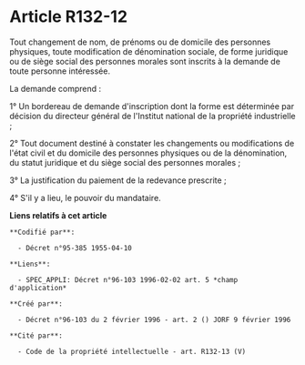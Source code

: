 # Article R132-12

Tout changement de nom, de prénoms ou de domicile des personnes physiques, toute modification de dénomination sociale, de
forme juridique ou de siège social des personnes morales sont inscrits à la demande de toute personne intéressée.

La demande comprend :

1° Un bordereau de demande d'inscription dont la forme est déterminée par décision du directeur général de l'Institut
national de la propriété industrielle ;

2° Tout document destiné à constater les changements ou modifications de l'état civil et du domicile des personnes physiques
ou de la dénomination, du statut juridique et du siège social des personnes morales ;

3° La justification du paiement de la redevance prescrite ;

4° S'il y a lieu, le pouvoir du mandataire.

**Liens relatifs à cet article**

	**Codifié par**:

	  - Décret n°95-385 1955-04-10

	**Liens**:

	  - SPEC_APPLI: Décret n°96-103 1996-02-02 art. 5 *champ d'application*

	**Créé par**:

	  - Décret n°96-103 du 2 février 1996 - art. 2 () JORF 9 février 1996

	**Cité par**:

	  - Code de la propriété intellectuelle - art. R132-13 (V)
